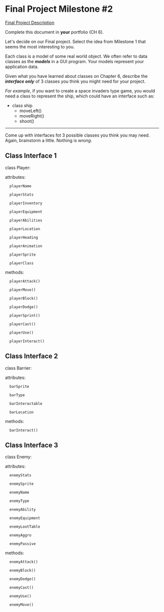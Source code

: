 # Final Project Milestone #2

[Final Project Description](https://docs.google.com/document/d/1j3zgypVjPjzXl4pL1_Wpjvp3GLCW9zcFydkwUjNfNUA/edit?usp=sharing)

Complete this document in **your** portfolio (CH 6). 

Let's decide on our Final project. Select the idea from Milestone 1 that seems the most interesting to you.

Each class is a model of some real world object. We often refer to data classes as the ***models*** in a GUI program. Your models represent your application data.

Given what you have learned about classes on Chapter 6, describe the ***interface only*** of 3 classes you think you might need for your project.

*For example*, if you want to create a space invaders type game, you would need a class to represent the ship, which could have an interface such as: 

* class ship
    * moveLeft()
    * moveRight()
    * shoot()

***

Come up with interfaces fot 3 possible classes you think you may need. Again, brainstorm a little. Nothing is *wrong*.

## Class Interface 1

class Player:

   attributes:
   
      playerName
      
      playerStats
      
      playerInventory
      
      playerEquipment
      
      playerAbilities
      
      playerLocation
      
      playerHeading
      
      playerAnimation
      
      playerSprite
      
      playerClass
      
   methods:
      
      playerAttack()
      
      playerMove()
      
      playerBlock()
      
      playerDodge()
      
      playerSprint()
      
      playerCast()
      
      playerUse()
      
      playerInteract()

## Class Interface 2

class Barrier:
   
   attributes:
      
      barSprite
      
      barType
      
      barInteractable
      
      barLocation
    
   methods:
      
      barInteract()

## Class Interface 3

class Enemy:
   
   attributes:
      
      enemyStats
      
      enemySprite
      
      enemyName
      
      enemyType
      
      enemyAbility
      
      enemyEquipment
      
      enemyLootTable
      
      enemyAggro
      
      enemyPassive
      
   methods:
      
      enemyAttack()
      
      enemyBlock()
      
      enemyDodge()
      
      enemyCast()
      
      enemyUse()
      
      enemyMove()
      
